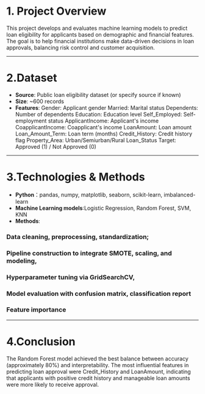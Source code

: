 # 1. Project Overview
This project develops and evaluates machine learning models to predict loan eligibility for applicants based on demographic and financial features. The goal is to help financial institutions make data-driven decisions in loan approvals, balancing risk control and customer acquisition.

---
# 2.Dataset
- **Source**: Public loan eligibility dataset (or specify source if known)
- **Size**: ~600 records
- **Features**:
Gender:	Applicant gender
Married:	Marital status
Dependents:	Number of dependents
Education:	Education level
Self_Employed:	Self-employment status
ApplicantIncome:	Applicant's income
CoapplicantIncome:	Coapplicant's income
LoanAmount:	Loan amount
Loan_Amount_Term:	Loan term (months)
Credit_History:	Credit history flag
Property_Area:	Urban/Semiurban/Rural
Loan_Status	Target: Approved (1) / Not Approved (0)

---
# 3.Technologies & Methods
- **Python**：pandas, numpy, matplotlib, seaborn, scikit-learn, imbalanced-learn
- **Machine Learning models**:Logistic Regression, Random Forest, SVM, KNN 
- **Methods**:
### Data cleaning, preprocessing, standardization;
### Pipeline construction to integrate SMOTE, scaling, and modeling, 
### Hyperparameter tuning via GridSearchCV,
### Model evaluation with confusion matrix, classification report
### Feature importance

---
# 4.Conclusion
The Random Forest model achieved the best balance between accuracy (approximately 80%) and interpretability.
The most influential features in predicting loan approval were Credit_History and LoanAmount, indicating that applicants with positive credit history and manageable loan amounts were more likely to receive approval.

